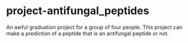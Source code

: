 # project-antifungal_peptides

An awful graduation project for a group of four people. This project can make a prediction of a peptide that is an antifungal peptide or not.
